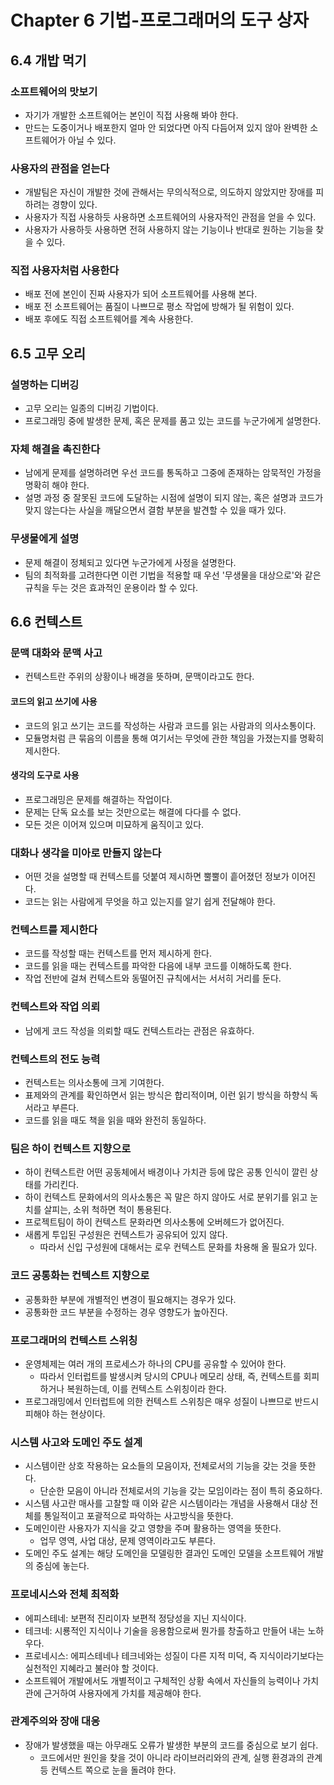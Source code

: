 # Chapter 6 기법-프로그래머의 도구 상자

## 6.4 개밥 먹기

### 소프트웨어의 맛보기

- 자기가 개발한 소프트웨어는 본인이 직접 사용해 봐야 한다.
- 만드는 도중이거나 배포한지 얼마 안 되었다면 아직 다듬어져 있지 않아 완벽한 소프트웨어가 아닐 수 있다.

### 사용자의 관점을 얻는다

- 개발팀은 자신이 개발한 것에 관해서는 무의식적으로, 의도하지 않았지만 장애를 피하려는 경향이 있다.
- 사용자가 직접 사용하듯 사용하면 소프트웨어의 사용자적인 관점을 얻을 수 있다.
- 사용자가 사용하듯 사용하면 전혀 사용하지 않는 기능이나 반대로 원하는 기능을 찾을 수 있다.

### 직접 사용자처럼 사용한다

- 배포 전에 본인이 진짜 사용자가 되어 소프트웨어를 사용해 본다.
- 배포 전 소프트웨어는 품질이 나쁘므로 평소 작업에 방해가 될 위험이 있다.
- 배포 후에도 직접 소프트웨어를 계속 사용한다.

## 6.5 고무 오리

### 설명하는 디버깅

- 고무 오리는 일종의 디버깅 기법이다.
- 프로그래밍 중에 발생한 문제, 혹은 문제를 품고 있는 코드를 누군가에게 설명한다.

### 자체 해결을 촉진한다

- 남에게 문제를 설명하려면 우선 코드를 통독하고 그중에 존재하는 암묵적인 가정을 명확히 해야 한다.
- 설명 과정 중 잘못된 코드에 도달하는 시점에 설명이 되지 않는, 혹은 설명과 코드가 맞지 않는다는 사실을 깨달으면서 결함 부분을 발견할 수 있을 때가 있다.

### 무생물에게 설명

- 문제 해결이 정체되고 있다면 누군가에게 사정을 설명한다.
- 팀의 최적화를 고려한다면 이런 기법을 적용할 때 우선 '무생물을 대상으로'와 같은 규칙을 두는 것은 효과적인 운용이라 할 수 있다.

## 6.6 컨텍스트

### 문맥 대화와 문맥 사고

- 컨텍스트란 주위의 상황이나 배경을 뜻하며, 문맥이라고도 한다.

#### 코드의 읽고 쓰기에 사용

- 코드의 읽고 쓰기는 코드를 작성하는 사람과 코드를 읽는 사람과의 의사소통이다.
- 모듈명처럼 큰 묶음의 이름을 통해 여기서는 무엇에 관한 책임을 가졌는지를 명확히 제시한다.

#### 생각의 도구로 사용

- 프로그래밍은 문제를 해결하는 작업이다.
- 문제는 단독 요소를 보는 것만으로는 해결에 다다를 수 없다.
- 모든 것은 이어져 있으며 미묘하게 움직이고 있다.

### 대화나 생각을 미아로 만들지 않는다

- 어떤 것을 설명할 때 컨텍스트를 덧붙여 제시하면 뿔뿔이 흩어졌던 정보가 이어진다.
- 코드는 읽는 사람에게 무엇을 하고 있는지를 알기 쉽게 전달해야 한다.

### 컨텍스트를 제시한다

- 코드를 작성할 때는 컨텍스트를 먼저 제시하게 한다.
- 코드를 읽을 때는 컨텍스트를 파악한 다음에 내부 코드를 이해하도록 한다.
- 작업 전반에 걸쳐 컨텍스트와 동떨어진 규칙에서는 서서히 거리를 둔다.

### 컨텍스트와 작업 의뢰

- 남에게 코드 작성을 의뢰할 때도 컨텍스트라는 관점은 유효하다.

### 컨텍스트의 전도 능력

- 컨텍스트는 의사소통에 크게 기여한다.
- 표제와의 관계를 확인하면서 읽는 방식은 합리적이며, 이런 읽기 방식을 하향식 독서라고 부른다.
- 코드를 읽을 때도 책을 읽을 때와 완전히 동일하다.

### 팀은 하이 컨텍스트 지향으로

- 하이 컨텍스트란 어떤 공동체에서 배경이나 가치관 등에 많은 공통 인식이 깔린 상태를 가리킨다.
- 하이 컨텍스트 문화에서의 의사소통은 꼭 말은 하지 않아도 서로 분위기를 읽고 눈치를 살피는, 소위 척하면 척이 통용된다.
- 프로젝트팀이 하이 컨텍스트 문화라면 의사소통에 오버헤드가 없어진다.
- 새롭게 투입된 구성원은 컨텍스트가 공유되어 있지 않다.
  - 따라서 신입 구성원에 대해서는 로우 컨텍스트 문화를 차용해 올 필요가 있다.

### 코드 공통화는 컨텍스트 지향으로

- 공통화한 부분에 개별적인 변경이 필요해지는 경우가 있다.
- 공통화한 코드 부분을 수정하는 경우 영향도가 높아진다.

### 프로그래머의 컨텍스트 스위칭

- 운영체제는 여러 개의 프로세스가 하나의 CPU를 공유할 수 있어야 한다.
  - 따라서 인터럽트를 발생시켜 당시의 CPU나 메모리 상태, 즉, 컨텍스트를 회피하거나 복원하는데, 이를 컨텍스트 스위칭이라 한다.
- 프로그래밍에서 인터럽트에 의한 컨텍스트 스위칭은 매우 성질이 나쁘므로 반드시 피해야 하는 현상이다.

### 시스템 사고와 도메인 주도 설계

- 시스템이란 상호 작용하는 요소들의 모음이자, 전체로서의 기능을 갖는 것을 뜻한다.
  - 단순한 모음이 아니라 전체로서의 기능을 갖는 모임이라는 점이 특히 중요하다.
- 시스템 사고란 매사를 고찰할 때 이와 같은 시스템이라는 개념을 사용해서 대상 전체를 통일적이고 포괄적으로 파악하는 사고방식을 뜻한다.
- 도메인이란 사용자가 지식을 갖고 영향을 주며 활용하는 영역을 뜻한다.
  - 업무 영역, 사업 대상, 문제 영역이라고도 부른다.
- 도메인 주도 설계는 해당 도메인을 모델링한 결과인 도메인 모델을 소프트웨어 개발의 중심에 놓는다.

### 프로네시스와 전체 최적화

- 에피스테네: 보편적 진리이자 보편적 정당성을 지닌 지식이다.
- 테크네: 시룡적인 지식이나 기술을 응용함으로써 뭔가를 창출하고 만들어 내는 노하우다.
- 프로네시스: 에피스테네나 테크네와는 성질이 다른 지적 미덕, 즉 지식이라기보다는 실천적인 지혜라고 불러야 할 것이다.
- 소프트웨어 개발에서도 개별적이고 구체적인 상황 속에서 자신들의 능력이나 가치관에 근거하여 사용자에게 가치를 제공해야 한다.

### 관계주의와 장애 대응

- 장애가 발생했을 때는 아무래도 오류가 발생한 부분의 코드를 중심으로 보기 쉽다.
  - 코드에서만 원인을 찾을 것이 아니라 라이브러리와의 관계, 실행 환경과의 관계 등 컨텍스트 쪽으로 눈을 돌려야 한다.
